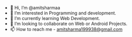 - 👋 Hi, I’m @amitsharmaa
- 👀 I’m interested in Programming and development.
- 🌱 I’m currently learning Web Development.
- 💞️ I’m looking to collaborate on Web or Android Projects.
- 📫 How to reach me - amitsharma199938@gmail.com

<!---
amitsharmaa/amitsharmaa is a ✨ special ✨ repository because its `README.md` (this file) appears on your GitHub profile.
You can click the Preview link to take a look at your changes.
--->
